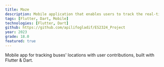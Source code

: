 ```yaml
---
title: Maze
description: Mobile application that enables users to track the real-time location of buses, with enhanced accuracy through crowdsourced user contributions. The app provides ETAs, route information, and service alerts.
tags: [Flutter, Dart, Mobile]
technologies: [Flutter, Dart]
github: https://github.com/apilifogladif/ES2324_Project
year: 2023
grade: 18.0
featured: true
---
```

Mobile app for tracking buses' locations with user contributions, built with Flutter & Dart.
